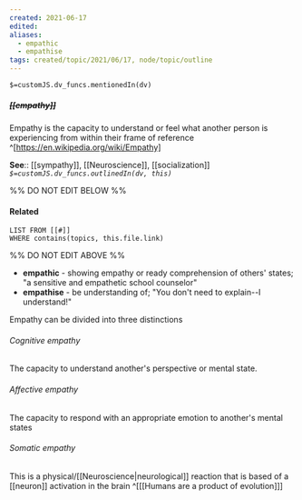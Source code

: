 ```yaml
---
created: 2021-06-17
edited: 
aliases:
  - empathic
  - empathise
tags: created/topic/2021/06/17, node/topic/outline
---
```

`$=customJS.dv_funcs.mentionedIn(dv)`

##### <s class="topic-title">[[empathy]]</s>

Empathy is the capacity to understand or feel what another person is experiencing from within their frame of reference
^[https://en.wikipedia.org/wiki/Empathy]

**See**:: [[sympathy]], [[Neuroscience]], [[socialization]]
*`$=customJS.dv_funcs.outlinedIn(dv, this)`*

%% DO NOT EDIT BELOW %%
#### Related 
```dataview
LIST FROM [[#]]
WHERE contains(topics, this.file.link)
```
%% DO NOT EDIT ABOVE %%
- **empathic** - showing empathy or ready comprehension of others' states; "a sensitive and empathetic school counselor"  
- **empathise** -  be understanding of; "You don't need to explain--I understand!"  

Empathy can be divided into three distinctions

###### Cognitive empathy

The capacity to understand another's perspective or mental state.

###### Affective empathy

The capacity to respond with an appropriate emotion to another's mental states

###### Somatic empathy

This is a physical/[[Neuroscience|neurological]] reaction that is based of a [[neuron]] activation in the brain ^[[[Humans are a product of evolution]]]
